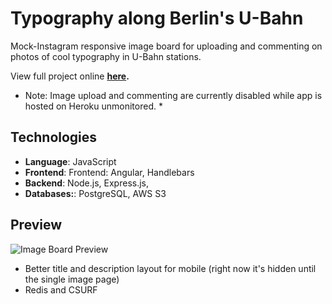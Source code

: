 # Typography along Berlin's U-Bahn

Mock-Instagram responsive image board for uploading and commenting on photos of cool typography in U-Bahn stations.

View full project online **[here](https://u-bahn-typography.herokuapp.com/).**

* Note:  Image upload and commenting are currently disabled while app is hosted on Heroku unmonitored. *

## Technologies
* **Language**: JavaScript
* **Frontend**: Frontend: Angular, Handlebars
* **Backend**: Node.js, Express.js,
* **Databases:**: PostgreSQL, AWS S3

## Preview

![Image Board Preview](https://github.com/kaylarobertson3/image-board/blob/master/preview.gif
 "Image Board Preview")

<!-- ## Features in progress -->
* Better title and description layout for mobile (right now it's hidden until the single image page)
* Redis and CSURF
